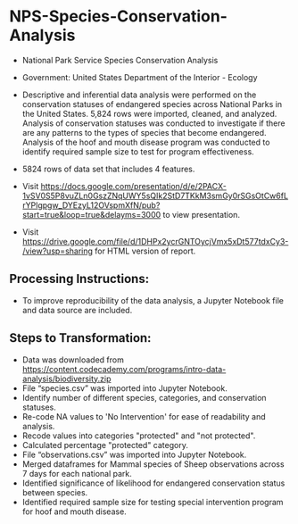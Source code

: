 # NPS-Species-Conservation-Analysis
- National Park Service Species Conservation Analysis

- Government: United States Department of the Interior - Ecology

- Descriptive and inferential data analysis were performed on the conservation statuses of endangered species across National Parks in the United States. 5,824 rows were imported, cleaned, and analyzed. Analysis of conservation statuses was conducted to investigate if there are any patterns to the types of species that become endangered. Analysis of the hoof and mouth disease program was conducted to identify required sample size to test for program effectiveness.

- 5824 rows of data set that includes 4 features.

- Visit https://docs.google.com/presentation/d/e/2PACX-1vSV0S5P8vuZLn0GszZNqUWY5sQIk2StD7TKkM3smGy0rSGsOtCw6fLrYPlgpgw_DYEzyL12OVspmXfN/pub?start=true&loop=true&delayms=3000 to view presentation.

- Visit https://drive.google.com/file/d/1DHPx2ycrGNTOycjVmx5xDt577tdxCy3-/view?usp=sharing for HTML version of report.

## Processing Instructions:
- To improve reproducibility of the data analysis, a Jupyter Notebook file and data source are included.

## Steps to Transformation:
- Data was downloaded from https://content.codecademy.com/programs/intro-data-analysis/biodiversity.zip
- File “species.csv” was imported into Jupyter Notebook.
- Identify number of different species, categories, and conservation statuses.
- Re-code NA values to 'No Intervention' for ease of readability and analysis.
- Recode values into categories "protected" and "not protected".
- Calculated percentage "protected" category.
- File “observations.csv” was imported into Jupyter Notebook.
- Merged dataframes for Mammal species of Sheep observations across 7 days for each national park.
- Identified significance of likelihood for endangered conservation status between species.
- Identified required sample size for testing special intervention program for hoof and mouth disease.
